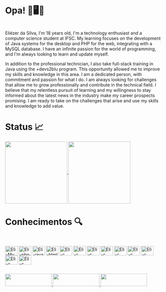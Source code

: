 # Opa! 👋🖥️🎸

<br>
Eliézer da Silva, I'm 18 years old, I'm a technology enthusiast and a computer science student at IFSC. My learning focuses on the development of Java systems for the desktop and PHP for the web, integrating with a MySQL database. I have an infinite passion for the world of programming, and I'm always looking to learn and update myself.

In addition to the professional technician, I also take full-stack training in Java using the +devs2blu program. This opportunity allowed me to improve my skills and knowledge in this area.
I am a dedicated person, with commitment and passion for what I do. I am always looking for challenges that allow me to grow professionally and contribute in the technical field. I believe that my relentless pursuit of learning and my willingness to stay informed about the latest news in the industry make my career prospects promising. I am ready to take on the challenges that arise and use my skills and knowledge to add value.


# Status 📈

  <a href="https://github.com/eliezerdasilva"> 
  <img height="200em" align="center"  src="https://github-readme-stats.vercel.app/api?username=eliezerdasilva&theme=highcontrast&show_icons=true"/>
  <img  height="200em" align="center" height:100vh src="https://github-readme-stats-sigma-five.vercel.app/api/top-langs/?username=eliezerdasilva&theme=highcontrast&line_height=40&hide=css"/> 
</a>

   
# Conhecimentos 🔍
<br>

<p><img align="center" alt="Eli-My" height="30" width="40" src="https://cdn.jsdelivr.net/gh/devicons/devicon/icons/mysql/mysql-original.svg" >
<img align="center" alt="Eli-php" height="30" width="40" src="https://cdn.jsdelivr.net/gh/devicons/devicon/icons/php/php-original.svg" >
<img align="center" alt="Eli-java" height="30" width="40" src="https://cdn.jsdelivr.net/gh/devicons/devicon/icons/java/java-original.svg" >
<img align="center" alt="Eli-html" height="30" width="40" src="https://cdn.jsdelivr.net/gh/devicons/devicon/icons/html5/html5-original.svg" >
<img align="center" alt="Eli-c" height="30" width="40" src="https://cdn.jsdelivr.net/gh/devicons/devicon/icons/c/c-original.svg" >
<img align="center" alt="Eli-c" height="30" width="40" src="https://cdn.jsdelivr.net/gh/devicons/devicon/icons/css3/css3-original-wordmark.svg" />
<img align="center" alt="Eli-c" height="30" width="40" src="https://cdn.jsdelivr.net/gh/devicons/devicon/icons/git/git-original.svg" />
<img align="center" alt="Eli-c" height="30" width="40" src="https://cdn.jsdelivr.net/npm/simple-icons@3.13.0/icons/postgresql.svg" />
<img align="center" alt="Eli-c" height="30" width="40" src="https://cdn.jsdelivr.net/gh/devicons/devicon/icons/androidstudio/androidstudio-original.svg" />
<img  align="center" alt="Eli-c" height="30" width="40" src="https://cdn.jsdelivr.net/gh/devicons/devicon/icons/android/android-original-wordmark.svg" />
<img  align="center" alt="Eli-c" height="30" width="40"  src="https://cdn.jsdelivr.net/gh/devicons/devicon/icons/javascript/javascript-original.svg" />
<img align="center" alt="Eli-c" height="30" width="40"  src="https://cdn.jsdelivr.net/gh/devicons/devicon/icons/github/github-original.svg" />
<img align="center" alt="Eli-c" height="30" width="40" src="https://cdn.jsdelivr.net/gh/devicons/devicon/icons/unity/unity-original.svg" />



</p>

 ##
<div> 
 <p>
   <a href="https://www.instagram.com/3liezer_li/">
 <img height="40" width="150"  src="https://img.shields.io/badge/-Instagram-%23E4405F?style=for-the-badge&logo=instagram&logoColor=white" target="_blank">
   </a>
   <a href="https://www.linkedin.com/in/eliezer-da-silva/">
     <img height="40" width="150" src="https://img.shields.io/badge/-LinkedIn-%230077B5?style=for-the-badge&logo=linkedin&logoColor=white" target="_blank">
   </a>
 
<a href="mailto:eliezerdasilva2005@gmail.com">
  <img height="40" width="150"  src="https://img.shields.io/badge/Gmail-D14836?style=for-the-badge&logo=gmail&logoColor=white" target="_blank">
</a>




 </p>
  </div>
